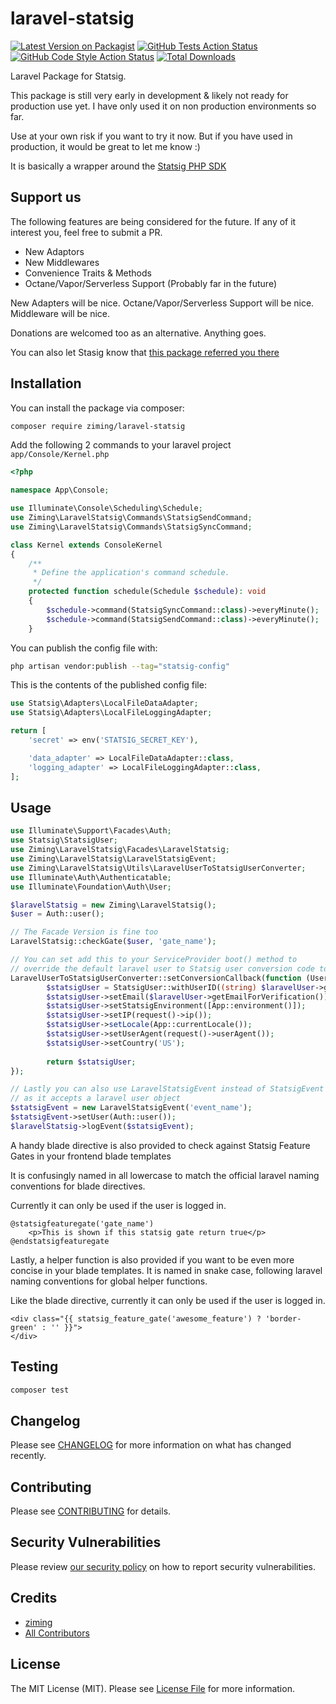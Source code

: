 # laravel-statsig

[![Latest Version on Packagist](https://img.shields.io/packagist/v/ziming/laravel-statsig.svg?style=flat-square)](https://packagist.org/packages/ziming/laravel-statsig)
[![GitHub Tests Action Status](https://img.shields.io/github/actions/workflow/status/ziming/laravel-statsig/run-tests.yml?branch=main&label=tests&style=flat-square)](https://github.com/ziming/laravel-statsig/actions?query=workflow%3Arun-tests+branch%3Amain)
[![GitHub Code Style Action Status](https://img.shields.io/github/actions/workflow/status/ziming/laravel-statsig/fix-php-code-style-issues.yml?branch=main&label=code%20style&style=flat-square)](https://github.com/ziming/laravel-statsig/actions?query=workflow%3A"Fix+PHP+code+style+issues"+branch%3Amain)
[![Total Downloads](https://img.shields.io/packagist/dt/ziming/laravel-statsig.svg?style=flat-square)](https://packagist.org/packages/ziming/laravel-statsig)

Laravel Package for Statsig.

This package is still very early in development & likely not ready for production use yet. I have only used it on
non production environments so far.

Use at your own risk if you want to try it now. But if you have used in production, it would be great to let me know :)

It is basically a wrapper around the [Statsig PHP SDK](https://docs.statsig.com/server/phpSDK)

## Support us

The following features are being considered for the future. If any of it interest you, feel free to submit a PR.

- New Adaptors
- New Middlewares
- Convenience Traits & Methods
- Octane/Vapor/Serverless Support (Probably far in the future)

New Adapters will be nice. Octane/Vapor/Serverless Support will be nice. Middleware will be nice. 

Donations are welcomed too as an alternative. Anything goes. 

You can also let Stasig know that [this package referred you there](https://statsig.com/updates#6/12/2023)

## Installation

You can install the package via composer:

```bash
composer require ziming/laravel-statsig
```

Add the following 2 commands to your laravel project `app/Console/Kernel.php`

```php
<?php

namespace App\Console;

use Illuminate\Console\Scheduling\Schedule;
use Ziming\LaravelStatsig\Commands\StatsigSendCommand;
use Ziming\LaravelStatsig\Commands\StatsigSyncCommand;

class Kernel extends ConsoleKernel
{
    /**
     * Define the application's command schedule.
     */
    protected function schedule(Schedule $schedule): void
    {
        $schedule->command(StatsigSyncCommand::class)->everyMinute();
        $schedule->command(StatsigSendCommand::class)->everyMinute();
    }
```

You can publish the config file with:

```bash
php artisan vendor:publish --tag="statsig-config"
```

This is the contents of the published config file:

```php
use Statsig\Adapters\LocalFileDataAdapter;
use Statsig\Adapters\LocalFileLoggingAdapter;

return [
    'secret' => env('STATSIG_SECRET_KEY'),

    'data_adapter' => LocalFileDataAdapter::class,
    'logging_adapter' => LocalFileLoggingAdapter::class,
];
```

## Usage

```php
use Illuminate\Support\Facades\Auth;
use Statsig\StatsigUser;
use Ziming\LaravelStatsig\Facades\LaravelStatsig;
use Ziming\LaravelStatsig\LaravelStatsigEvent;
use Ziming\LaravelStatsig\Utils\LaravelUserToStatsigUserConverter;
use Illuminate\Auth\Authenticatable;
use Illuminate\Foundation\Auth\User;

$laravelStatsig = new Ziming\LaravelStatsig();
$user = Auth::user();

// The Facade Version is fine too
LaravelStatsig::checkGate($user, 'gate_name');

// You can set add this to your ServiceProvider boot() method to
// override the default laravel user to Statsig user conversion code too if you want
LaravelUserToStatsigUserConverter::setConversionCallback(function (User $laravelUser): StatsigUser {
        $statsigUser = StatsigUser::withUserID((string) $laravelUser->getAuthIdentifier());
        $statsigUser->setEmail($laravelUser->getEmailForVerification());
        $statsigUser->setStatsigEnvironment([App::environment()]);
        $statsigUser->setIP(request()->ip());
        $statsigUser->setLocale(App::currentLocale());
        $statsigUser->setUserAgent(request()->userAgent());
        $statsigUser->setCountry('US');
        
        return $statsigUser;
});

// Lastly you can also use LaravelStatsigEvent instead of StatsigEvent
// as it accepts a laravel user object
$statsigEvent = new LaravelStatsigEvent('event_name');
$statsigEvent->setUser(Auth::user());
$laravelStatsig->logEvent($statsigEvent);
```

A handy blade directive is also provided to check against Statsig Feature Gates in your frontend blade templates

It is confusingly named in all lowercase to match the official laravel naming conventions for blade directives.

Currently it can only be used if the user is logged in.

```blade
@statsigfeaturegate('gate_name')
    <p>This is shown if this statsig gate return true</p>
@endstatsigfeaturegate
```

Lastly, a helper function is also provided if you want to be even more concise in your blade templates.
It is named in snake case, following laravel naming conventions for global helper functions.

Like the blade directive, currently it can only be used if the user is logged in.

```blade
<div class="{{ statsig_feature_gate('awesome_feature') ? 'border-green' : '' }}">
</div>
```
## Testing

```bash
composer test
```

## Changelog

Please see [CHANGELOG](CHANGELOG.md) for more information on what has changed recently.

## Contributing

Please see [CONTRIBUTING](CONTRIBUTING.md) for details.

## Security Vulnerabilities

Please review [our security policy](../../security/policy) on how to report security vulnerabilities.

## Credits

- [ziming](https://github.com/ziming)
- [All Contributors](../../contributors)

## License

The MIT License (MIT). Please see [License File](LICENSE.md) for more information.
